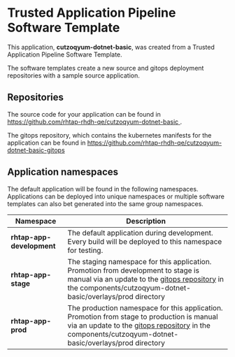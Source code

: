 # Trusted Application Pipeline Software Template

This application, **cutzoqyum-dotnet-basic**, was created from a Trusted Application Pipeline Software Template.

The software templates create a new source and gitops deployment repositories with a sample source application. 

## Repositories

The source code for your application can be found in [https://github.com/rhtap-rhdh-qe/cutzoqyum-dotnet-basic ](https://github.com/rhtap-rhdh-qe/cutzoqyum-dotnet-basic ).
 
The gitops repository, which contains the kubernetes manifests for the application can be found in 
[https://github.com/rhtap-rhdh-qe/cutzoqyum-dotnet-basic-gitops ](https://github.com/rhtap-rhdh-qe/cutzoqyum-dotnet-basic-gitops ) 

## Application namespaces 

The default application will be found in the following namespaces. Applications can be deployed into unique namespaces or multiple software templates can also bet generated into the same group namespaces.  

|  Namespace   |  Description   |  
| -------- | -------- |   
| **rhtap-app-development** | The default application during development. Every build will be deployed to this namespace for testing. | 
| **rhtap-app-stage** | The staging namespace for this application. Promotion from development to stage is manual via an update to the [gitops repository](https://github.com/rhtap-rhdh-qe/cutzoqyum-dotnet-basic-gitops ) in the components/cutzoqyum-dotnet-basic/overlays/prod directory |  
| **rhtap-app-prod** | The production namespace for this application. Promotion from stage to production is manual via an update to the [gitops repository](https://github.com/rhtap-rhdh-qe/cutzoqyum-dotnet-basic-gitops ) in the components/cutzoqyum-dotnet-basic/overlays/prod directory | 
